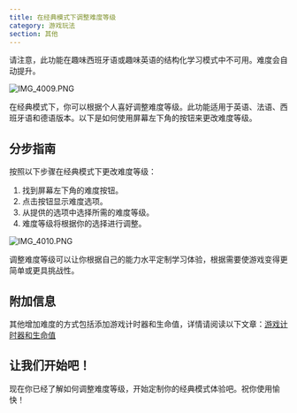 ```yaml
---
title: 在经典模式下调整难度等级
category: 游戏玩法
section: 其他
---
```

请注意，此功能在趣味西班牙语或趣味英语的结构化学习模式中不可用。难度会自动提升。


 


![IMG_4009.PNG](https://help.studycat.com/hc/article_attachments/35685764333977)


在经典模式下，你可以根据个人喜好调整难度等级。此功能适用于英语、法语、西班牙语和德语版本。以下是如何使用屏幕左下角的按钮来更改难度等级。


## 分步指南


按照以下步骤在经典模式下更改难度等级：


1. 找到屏幕左下角的难度按钮。
2. 点击按钮显示难度选项。
3. 从提供的选项中选择所需的难度等级。
4. 难度等级将根据你的选择进行调整。


![IMG_4010.PNG](https://help.studycat.com/hc/article_attachments/35685764338201)


调整难度等级可以让你根据自己的能力水平定制学习体验，根据需要使游戏变得更简单或更具挑战性。


## 附加信息


其他增加难度的方式包括添加游戏计时器和生命值，详情请阅读以下文章：[游戏计时器和生命值](https://help.studycat.com/hc/en-us/articles/27187476326297)


## 让我们开始吧！


现在你已经了解如何调整难度等级，开始定制你的经典模式体验吧。祝你使用愉快！